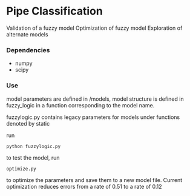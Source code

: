 # Pipe Classification

Validation of a fuzzy model
Optimization of fuzzy model
Exploration of alternate models

### Dependencies

 - numpy
 - scipy

### Use

model parameters are defined in /models, model structure is defined in fuzzy_logic in a function corresponding to the model name.

fuzzylogic.py contains legacy parameters for models under functions denoted by static

run 

	python fuzzylogic.py

to test the model, run 

	optimize.py 

to optimize the parameters and save them to a new model file. 
Current optimization reduces errors from a rate of 0.51 to a rate of 0.12


